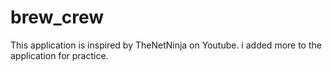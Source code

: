 # brew_crew

This application is inspired by TheNetNinja on Youtube.
i added more to the application for practice.
